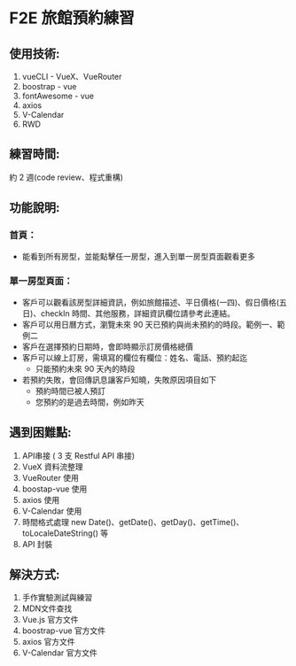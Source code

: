 # F2E 旅館預約練習
## 使用技術:
1. vueCLI - VueX、VueRouter
2. boostrap - vue
3. fontAwesome - vue
4. axios
5. V-Calendar
6. RWD

## 練習時間:
約 2 週(code review、程式重構)

## 功能說明:
### 首頁：
* 能看到所有房型，並能點擊任一房型，進入到單一房型頁面觀看更多
### 單一房型頁面：
* 客戶可以觀看該房型詳細資訊，例如旅館描述、平日價格(一四)、假日價格(五日)、checkIn 時間、其他服務，詳細資訊欄位請參考此連結。
* 客戶可以用日曆方式，瀏覽未來 90 天已預約與尚未預約的時段。範例一、範例二
* 客戶在選擇預約日期時，會即時顯示訂房價格總價
* 客戶可以線上訂房，需填寫的欄位有欄位：姓名、電話、預約起迄
    * 只能預約未來 90 天內的時段
* 若預約失敗，會回傳訊息讓客戶知曉，失敗原因項目如下
    * 預約時間已被人預訂
    * 您預約的是過去時間，例如昨天

## 遇到困難點:
1. API串接 ( 3 支 Restful API 串接)
2. VueX 資料流整理
3. VueRouter 使用
4. boostap-vue 使用
5. axios 使用
6. V-Calendar 使用
7. 時間格式處理 new Date()、getDate()、getDay()、getTime()、toLocaleDateString() 等
8. API 封裝

## 解決方式:
1. 手作實驗測試與練習
2. MDN文件查找
3. Vue.js 官方文件
4. boostrap-vue 官方文件
5. axios 官方文件
6. V-Calendar 官方文件